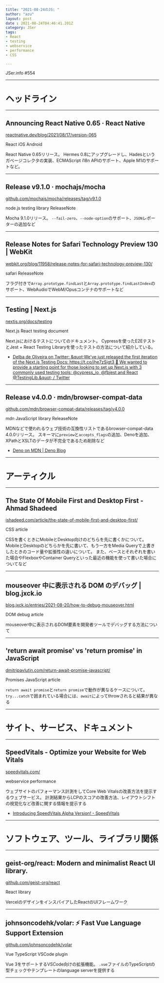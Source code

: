 ```yaml
---
title: "2021-08-24のJS: "
author: "azu"
layout: post
date : 2021-08-24T04:46:41.201Z
category: JSer
tags:
- React
- testing
- webservice
- performance
- CSS

---
```


JSer.info #554

----

<h1 class="site-genre">ヘッドライン</h1>

----

## Announcing React Native 0.65 · React Native
[reactnative.dev/blog/2021/08/17/version-065](https://reactnative.dev/blog/2021/08/17/version-065 "Announcing React Native 0.65 · React Native")
<p class="jser-tags jser-tag-icon"><span class="jser-tag">React</span> <span class="jser-tag">iOS</span> <span class="jser-tag">Android</span></p>

React Native 0.65リリース。
Hermes 0.8にアップグレードし、Hadesというガベージコレクタの実装、ECMAScript i18n APIのサポート、Apple M1のサポートなど。


----

## Release v9.1.0 · mochajs/mocha
[github.com/mochajs/mocha/releases/tag/v9.1.0](https://github.com/mochajs/mocha/releases/tag/v9.1.0 "Release v9.1.0 · mochajs/mocha")
<p class="jser-tags jser-tag-icon"><span class="jser-tag">node.js</span> <span class="jser-tag">testing</span> <span class="jser-tag">library</span> <span class="jser-tag">ReleaseNote</span></p>

Mocha 9.1.0リリース。
`--fail-zero`、`--node-option`のサポート、`JSON`レポーターの追加など


----

## Release Notes for Safari Technology Preview 130 | WebKit
[webkit.org/blog/11958/release-notes-for-safari-technology-preview-130/](https://webkit.org/blog/11958/release-notes-for-safari-technology-preview-130/ "Release Notes for Safari Technology Preview 130 | WebKit")
<p class="jser-tags jser-tag-icon"><span class="jser-tag">safari</span> <span class="jser-tag">ReleaseNote</span></p>

フラグ付きで`Array.prototype.findLast`と`Array.prototype.findLastIndex`のサポート、WebAudioでWebM/Opusコンテナのサポートなど


----

## Testing | Next.js
[nextjs.org/docs/testing](https://nextjs.org/docs/testing "Testing | Next.js")
<p class="jser-tags jser-tag-icon"><span class="jser-tag">Next.js</span> <span class="jser-tag">React</span> <span class="jser-tag">testing</span> <span class="jser-tag">document</span></p>

Next.jsにおけるテストについてのドキュメント。
Cypressを使ったE2EテストとJest + React Testing Libraryを使ったテストの方法について紹介している。

- [Delba de Oliveira on Twitter: &amp;quot;We&#039;ve just released the first iteration of the Next.js Testing Docs: https://t.co/jhe7zSigt3 🧪 We wanted to provide a starting point for those looking to set up Next.js with 3 commonly used testing tools: @cypress\_io, @fbjest and React @TestingLib.&amp;quot; / Twitter](https://twitter.com/delba_oliveira/status/1427307677709967362 "Delba de Oliveira on Twitter: &amp;amp;quot;We&amp;#039;ve just released the first iteration of the Next.js Testing Docs: https://t.co/jhe7zSigt3 🧪 We wanted to provide a starting point for those looking to set up Next.js with 3 commonly used testing tools: @cypress\_io, @fbjest and React @TestingLib.&amp;amp;quot; / Twitter")

----

## Release v4.0.0 · mdn/browser-compat-data
[github.com/mdn/browser-compat-data/releases/tag/v4.0.0](https://github.com/mdn/browser-compat-data/releases/tag/v4.0.0 "Release v4.0.0 · mdn/browser-compat-data")
<p class="jser-tags jser-tag-icon"><span class="jser-tag">mdn</span> <span class="jser-tag">JavaScript</span> <span class="jser-tag">library</span> <span class="jser-tag">ReleaseNote</span></p>

MDNなどで使われるウェブ技術の互換性リストであるbrowser-compat-data 4.0.0リリース。
スキーマに`preview`と`accepts_flags`の追加、Denoを追加、XPathとXSLTのデータが不完全であるため削除など

- [Deno on MDN | Deno Blog](https://deno.com/blog/deno-on-mdn "Deno on MDN | Deno Blog")

----
<h1 class="site-genre">アーティクル</h1>

----

## The State Of Mobile First and Desktop First - Ahmad Shadeed
[ishadeed.com/article/the-state-of-mobile-first-and-desktop-first/](https://ishadeed.com/article/the-state-of-mobile-first-and-desktop-first/ "The State Of Mobile First and Desktop First - Ahmad Shadeed")
<p class="jser-tags jser-tag-icon"><span class="jser-tag">CSS</span> <span class="jser-tag">article</span></p>

CSSを書くときにMobileとDesktop向けのどちらを先に書くかについて。
MobileとDesktopのどちらかを先に書いて、もう一方をMedia Queryで上書きしたときのコード量や拡張性の違いについて。
また、ベースとそれぞれを書いた場合やFlexboxやContainer Queryといった最近の機能を使って書いた場合についてなど


----

## mouseover 中に表示される DOM のデバッグ | blog.jxck.io
[blog.jxck.io/entries/2021-08-20/how-to-debug-mouseover.html](https://blog.jxck.io/entries/2021-08-20/how-to-debug-mouseover.html "mouseover 中に表示される DOM のデバッグ | blog.jxck.io")
<p class="jser-tags jser-tag-icon"><span class="jser-tag">DOM</span> <span class="jser-tag">debug</span> <span class="jser-tag">article</span></p>

mouseover中に表示されるDOM要素を開発者ツールでデバッグする方法について


----

## &#039;return await promise&#039; vs &#039;return promise&#039; in JavaScript
[dmitripavlutin.com/return-await-promise-javascript/](https://dmitripavlutin.com/return-await-promise-javascript/ "&#039;return await promise&#039; vs &#039;return promise&#039; in JavaScript")
<p class="jser-tags jser-tag-icon"><span class="jser-tag">Promises</span> <span class="jser-tag">JavaScript</span> <span class="jser-tag">article</span></p>

`return await promise`と`return promise`で動作が異なるケースについて。
`try...catch`で囲まれている場合には、`await`によってthrowされると結果が異なる


----
<h1 class="site-genre">サイト、サービス、ドキュメント</h1>

----

## SpeedVitals - Optimize your Website for Web Vitals
[speedvitals.com/](https://speedvitals.com/ "SpeedVitals - Optimize your Website for Web Vitals")
<p class="jser-tags jser-tag-icon"><span class="jser-tag">webservice</span> <span class="jser-tag">performance</span></p>

ウェブサイトのパフォーマンス計測をしてCore Web Vitalsの改善方法を提示するウェブサービス。
計測結果からLCPのスコアの改善方法、レイアウトシフトの視覚化など改善に関する情報を提示する

- [Introducing SpeedVitals Alpha Version! - SpeedVitals](https://blog.speedvitals.com/introducing-speedvitals/#more-20 "Introducing SpeedVitals Alpha Version! - SpeedVitals")

----
<h1 class="site-genre">ソフトウェア、ツール、ライブラリ関係</h1>

----

## geist-org/react: Modern and minimalist React UI library.
[github.com/geist-org/react](https://github.com/geist-org/react "geist-org/react: Modern and minimalist React UI library.")
<p class="jser-tags jser-tag-icon"><span class="jser-tag">React</span> <span class="jser-tag">library</span></p>

VercelのデザインをインスパイアしたReactのUIフレームワーク


----

## johnsoncodehk/volar: ⚡ Fast Vue Language Support Extension
[github.com/johnsoncodehk/volar](https://github.com/johnsoncodehk/volar "johnsoncodehk/volar: ⚡ Fast Vue Language Support Extension")
<p class="jser-tags jser-tag-icon"><span class="jser-tag">Vue</span> <span class="jser-tag">TypeScript</span> <span class="jser-tag">VSCode</span> <span class="jser-tag">plugin</span></p>

Vue 3をサポートするVSCode向けの拡張機能。
`.vue`ファイルのTypeScriptの型チェックやテンプレートのlanguage serverを提供する


----
